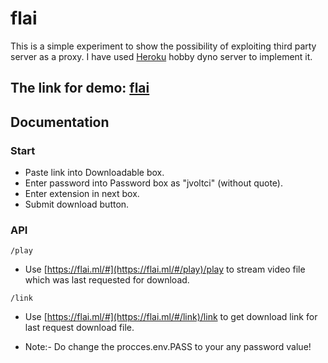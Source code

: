 # flai

This is a simple experiment to show the possibility of exploiting third party server as a proxy.
I have used [Heroku](https://www.heroku.com/) hobby dyno server to implement it.

## The link for demo: [flai](https://flai.ml/)

## Documentation
### Start

* Paste link into Downloadable box.
* Enter password into Password box as "jvoltci" (without quote).
* Enter extension in next box.
* Submit download button.

### API
```
/play
```
* Use [https://flai.ml/#](https://flai.ml/#/play)/play to stream video file which was last requested for download.

```
/link
```

* Use [https://flai.ml/#](https://flai.ml/#/link)/link to get download link for last request download file.

* Note:- Do change the procces.env.PASS to your any password value!
